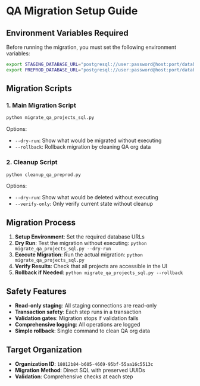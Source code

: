 # QA Migration Setup Guide

## Environment Variables Required

Before running the migration, you must set the following environment variables:

```bash
export STAGING_DATABASE_URL="postgresql://user:password@host:port/database"
export PREPROD_DATABASE_URL="postgresql://user:password@host:port/database"
```

## Migration Scripts

### 1. Main Migration Script

```bash
python migrate_qa_projects_sql.py
```

Options:

- `--dry-run`: Show what would be migrated without executing
- `--rollback`: Rollback migration by cleaning QA org data

### 2. Cleanup Script

```bash
python cleanup_qa_preprod.py
```

Options:

- `--dry-run`: Show what would be deleted without executing
- `--verify-only`: Only verify current state without cleanup

## Migration Process

1. **Setup Environment**: Set the required database URLs
2. **Dry Run**: Test the migration without executing: `python migrate_qa_projects_sql.py --dry-run`
3. **Execute Migration**: Run the actual migration: `python migrate_qa_projects_sql.py`
4. **Verify Results**: Check that all projects are accessible in the UI
5. **Rollback if Needed**: `python migrate_qa_projects_sql.py --rollback`

## Safety Features

- **Read-only staging**: All staging connections are read-only
- **Transaction safety**: Each step runs in a transaction
- **Validation gates**: Migration stops if validation fails
- **Comprehensive logging**: All operations are logged
- **Simple rollback**: Single command to clean QA org data

## Target Organization

- **Organization ID**: `18012b84-b605-4669-95bf-55aa16c5513c`
- **Migration Method**: Direct SQL with preserved UUIDs
- **Validation**: Comprehensive checks at each step
